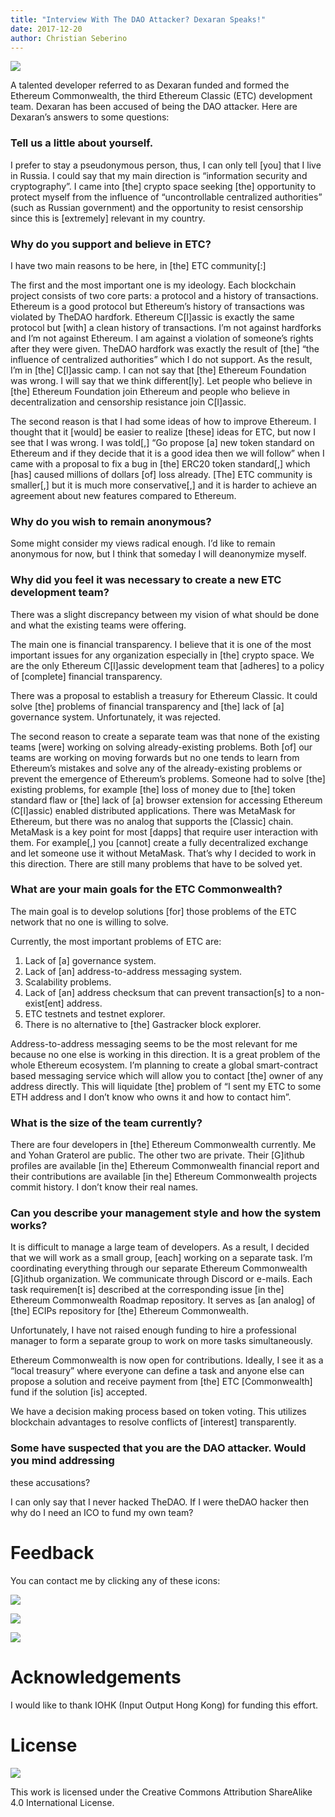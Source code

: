 ```yaml
---
title: "Interview With The DAO Attacker? Dexaran Speaks!"
date: 2017-12-20
author: Christian Seberino
---
```


![](https://cdn-images-1.medium.com/max/800/0*S4o61tqy6dzM-ntU.png)

A talented developer referred to as Dexaran funded and formed the Ethereum
Commonwealth, the third Ethereum Classic (ETC) development team. Dexaran has
been accused of being the DAO attacker. Here are Dexaran’s answers to some
questions:

### Tell us a little about yourself.

I prefer to stay a pseudonymous person, thus, I can only tell [you] that I live
in Russia. I could say that my main direction is “information security and
cryptography”. I came into [the] crypto space seeking [the] opportunity to
protect myself from the influence of “uncontrollable centralized authorities”
(such as Russian government) and the opportunity to resist censorship since this
is [extremely] relevant in my country.

### Why do you support and believe in ETC?

I have two main reasons to be here, in [the] ETC community[:]

The first and the most important one is my ideology. Each blockchain project
consists of two core parts: a protocol and a history of transactions. Ethereum
is a good protocol but Ethereum’s history of transactions was violated by TheDAO
hardfork. Ethereum C[l]assic is exactly the same protocol but [with] a clean
history of transactions. I’m not against hardforks and I’m not against Ethereum.
I am against a violation of someone’s rights after they were given. TheDAO
hardfork was exactly the result of [the] “the influence of centralized
authorities” which I do not support. As the result, I’m in [the] C[l]assic camp.
I can not say that [the] Ethereum Foundation was wrong. I will say that we think
different[ly]. Let people who believe in [the] Ethereum Foundation join Ethereum
and people who believe in decentralization and censorship resistance join
C[l]assic.

The second reason is that I had some ideas of how to improve Ethereum. I thought
that it [would] be easier to realize [these] ideas for ETC, but now I see that I
was wrong. I was told[,] “Go propose [a] new token standard on Ethereum and if
they decide that it is a good idea then we will follow” when I came with a
proposal to fix a bug in [the] ERC20 token standard[,] which [has] caused
millions of dollars [of] loss already. [The] ETC community is smaller[,] but it
is much more conservative[,] and it is harder to achieve an agreement about new
features compared to Ethereum.

### Why do you wish to remain anonymous?

Some might consider my views radical enough. I’d like to remain anonymous for
now, but I think that someday I will deanonymize myself.

### Why did you feel it was necessary to create a new ETC development team?

There was a slight discrepancy between my vision of what should be done and what
the existing teams were offering.

The main one is financial transparency. I believe that it is one of the most
important issues for any organization especially in [the] crypto space. We are
the only Ethereum C[l]assic development team that [adheres] to a policy of
[complete] financial transparency.

There was a proposal to establish a treasury for Ethereum Classic. It could
solve [the] problems of financial transparency and [the] lack of [a] governance
system. Unfortunately, it was rejected.

The second reason to create a separate team was that none of the existing teams
[were] working on solving already-existing problems. Both [of] our teams are
working on moving forwards but no one tends to learn from Ethereum’s mistakes
and solve any of the already-existing problems or prevent the emergence of
Ethereum’s problems. Someone had to solve [the] existing problems, for example
[the] loss of money due to [the] token standard flaw or [the] lack of [a]
browser extension for accessing Ethereum (C[l]assic) enabled distributed
applications. There was MetaMask for Ethereum, but there was no analog that
supports the [Classic] chain. MetaMask is a key point for most [dapps] that
require user interaction with them. For example[,] you [cannot] create a fully
decentralized exchange and let someone use it without MetaMask. That’s why I
decided to work in this direction. There are still many problems that have to be
solved yet.

### What are your main goals for the ETC Commonwealth?

The main goal is to develop solutions [for] those problems of the ETC network
that no one is willing to solve.

Currently, the most important problems of ETC are:

1.  Lack of [a] governance system.
1.  Lack of [an] address-to-address messaging system.
1.  Scalability problems.
1.  Lack of [an] address checksum that can prevent transaction[s] to a
non-exist[ent] address.
1.  ETC testnets and testnet explorer.
1.  There is no alternative to [the] Gastracker block explorer.

Address-to-address messaging seems to be the most relevant for me because no one
else is working in this direction. It is a great problem of the whole Ethereum
ecosystem. I’m planning to create a global smart-contract based messaging
service which will allow you to contact [the] owner of any address directly.
This will liquidate [the] problem of “I sent my ETC to some ETH address and I
don’t know who owns it and how to contact him”.

### What is the size of the team currently?

There are four developers in [the] Ethereum Commonwealth currently. Me and Yohan
Graterol are public. The other two are private. Their [G]ithub profiles are
available [in the] Ethereum Commonwealth financial report and their
contributions are available [in the] Ethereum Commonwealth projects commit
history. I don’t know their real names.

### Can you describe your management style and how the system works?

It is difficult to manage a large team of developers. As a result, I decided
that we will work as a small group, [each] working on a separate task. I’m
coordinating everything through our separate Ethereum Commonwealth [G]ithub
organization. We communicate through Discord or e-mails. Each task requiremen[t
is] described at the corresponding issue [in the] Ethereum Commonwealth Roadmap
repository. It serves as [an analog] of [the] ECIPs repository for [the]
Ethereum Commonwealth.

Unfortunately, I have not raised enough funding to hire a professional manager
to form a separate group to work on more tasks simultaneously.

Ethereum Commonwealth is now open for contributions. Ideally, I see it as a
“local treasury” where everyone can define a task and anyone else can propose a
solution and receive payment from [the] ETC [Commonwealth] fund if the solution
[is] accepted.

We have a decision making process based on token voting. This utilizes
blockchain advantages to resolve conflicts of [interest] transparently.

### Some have suspected that you are the DAO attacker. Would you mind addressing
these accusations?

I can only say that I never hacked TheDAO. If I were theDAO hacker then why do I
need an ICO to fund my own team?

# Feedback

You can contact me by clicking any of these icons:

![](https://cdn-images-1.medium.com/max/800/0*eoFC6QOWZ--bCngK.png)

![](https://cdn-images-1.medium.com/max/800/0*i3CwTFEKUnKYHMf0.png)

![](https://cdn-images-1.medium.com/max/800/0*HQj6HSHxE7pkIBjk.png)

# Acknowledgements

I would like to thank IOHK (Input Output Hong Kong) for funding this effort.

# License

![](https://cdn-images-1.medium.com/max/800/0*hocpUZXBcjzNJeQ2.png)

This work is licensed under the Creative Commons Attribution ShareAlike 4.0
International License.
